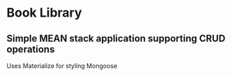 # Book Library 

## Simple MEAN stack application supporting CRUD operations 

Uses Materialize for styling
Mongoose
